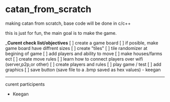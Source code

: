 # catan_from_scratch
making catan from scratch, base code will be done in c/c++

this is just for fun, the main goal is to make the game.



_______Curent check list/objectives______
[ ] create a game board
[ ] if posible, make game board have diffrent sizes
[ ] create "tiles" 
[ ] tile randomizer at begining of game
[ ]  add players and ability to move
[ ] make houses/farms ect
[ ] create move rules
[ ] learn how to connect players over wifi (server,p2p,or other)
[ ] create players and rules
[ ] play game / test
[ ] add graphics
[ ] save button (save file to a .bmp saved as hex values) - keegan 
____________________________________


curent participents
 - Keegan
